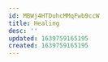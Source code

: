 ```yaml
---
id: MBWj4HTDuhcMMqFwb9ccW
title: Healing
desc: ''
updated: 1639759165195
created: 1639759165195
---
```


